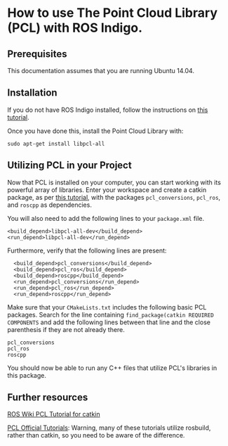 # How to use The Point Cloud Library (PCL) with ROS Indigo.

## Prerequisites

This documentation assumes that you are running Ubuntu 14.04.

## Installation

If you do not have ROS Indigo installed, follow the instructions on [this tutorial](http://wiki.ros.org/indigo/Installation/Ubuntu).

Once you have done this, install the Point Cloud Library with:

```
sudo apt-get install libpcl-all
```

## Utilizing PCL in your Project

Now that PCL is installed on your computer, you can start working with its powerful array of libraries. Enter your workspace and create a catkin package, as per [this tutorial](http://wiki.ros.org/catkin/Tutorials/CreatingPackage), with the packages `pcl_conversions`, `pcl_ros`, and `roscpp` as dependencies.

You will also need to add the following lines to your `package.xml` file.

```
<build_depend>libpcl-all-dev</build_depend>
<run_depend>libpcl-all-dev</run_depend>
```

Furthermore, verify that the following lines are present:

```
  <build_depend>pcl_conversions</build_depend>
  <build_depend>pcl_ros</build_depend>
  <build_depend>roscpp</build_depend>
  <run_depend>pcl_conversions</run_depend>
  <run_depend>pcl_ros</run_depend>
  <run_depend>roscpp</run_depend>
```

Make sure that your `CMakeLists.txt` includes the following basic PCL packages. Search for the line containing `find_package(catkin REQUIRED COMPONENTS` and add the following lines between that line and the close parenthesis if they are not already there.

```
pcl_conversions
pcl_ros
roscpp
```

You should now be able to run any C++ files that utilize PCL's libraries in this package.

## Further resources

[ROS Wiki PCL Tutorial for catkin](wiki.ros.org/pcl/Tutorial)

[PCL Official Tutorials](www.pointclouds.org/documentation/tutorials): Warning, many of these tutorials utilize rosbuild, rather than catkin, so you need to be aware of the difference.

